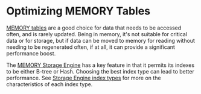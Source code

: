 # Optimizing MEMORY Tables

[MEMORY tables](/replication/optimization-and-tuning/query-optimizations/guiduuid-performance/mariadb/memory-storage-engine) are a good choice for data that needs to be accessed often, and is rarely updated. Being in memory, it's not suitable for critical data or for storage, but if data can be moved to memory for reading without needing to be regenerated often, if at all, it can provide a significant performance boost.

The [MEMORY Storage Engine](/replication/optimization-and-tuning/query-optimizations/guiduuid-performance/mariadb/memory-storage-engine) has a key feature in that it permits its indexes to be either B-tree or Hash. Choosing the best index type can lead to better performance. See [Storage Engine index types](/replication/optimization-and-tuning/optimization-and-indexes/storage-engine-index-types) for more on the characteristics of each index type.